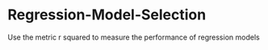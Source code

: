 # Regression-Model-Selection
Use the metric r squared to measure the performance of regression models
